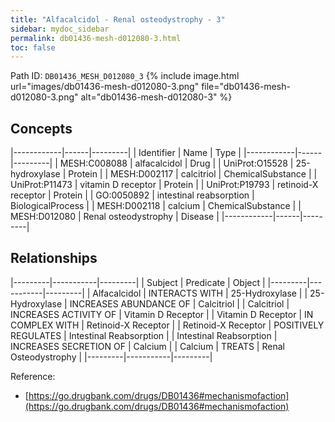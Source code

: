 ```yaml
---
title: "Alfacalcidol - Renal osteodystrophy - 3"
sidebar: mydoc_sidebar
permalink: db01436-mesh-d012080-3.html
toc: false 
---
```



Path ID: `DB01436_MESH_D012080_3`
{% include image.html url="images/db01436-mesh-d012080-3.png" file="db01436-mesh-d012080-3.png" alt="db01436-mesh-d012080-3" %}

## Concepts

|------------|------|---------|
| Identifier | Name | Type    |
|------------|------|---------|
| MESH:C008088 | alfacalcidol | Drug |
| UniProt:O15528 | 25-hydroxylase | Protein |
| MESH:D002117 | calcitriol | ChemicalSubstance |
| UniProt:P11473 | vitamin D receptor | Protein |
| UniProt:P19793 | retinoid-X receptor | Protein |
| GO:0050892 | intestinal reabsorption | BiologicalProcess |
| MESH:D002118 | calcium | ChemicalSubstance |
| MESH:D012080 | Renal osteodystrophy | Disease |
|------------|------|---------|

## Relationships

|---------|-----------|---------|
| Subject | Predicate | Object  |
|---------|-----------|---------|
| Alfacalcidol | INTERACTS WITH | 25-Hydroxylase |
| 25-Hydroxylase | INCREASES ABUNDANCE OF | Calcitriol |
| Calcitriol | INCREASES ACTIVITY OF | Vitamin D Receptor |
| Vitamin D Receptor | IN COMPLEX WITH | Retinoid-X Receptor |
| Retinoid-X Receptor | POSITIVELY REGULATES | Intestinal Reabsorption |
| Intestinal Reabsorption | INCREASES SECRETION OF | Calcium |
| Calcium | TREATS | Renal Osteodystrophy |
|---------|-----------|---------|

Reference: 
  - [https://go.drugbank.com/drugs/DB01436#mechanismofaction](https://go.drugbank.com/drugs/DB01436#mechanismofaction)
